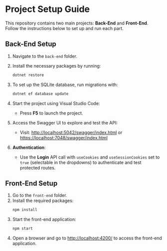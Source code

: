 
# Project Setup Guide

This repository contains two main projects: **Back-End** and **Front-End**. Follow the instructions below to set up and run each part.

## Back-End Setup

1. Navigate to the `back-end` folder.
2. Install the necessary packages by running:
   ```bash
   dotnet restore
   ```
3. To set up the SQLite database, run migrations with:
   ```bash
   dotnet ef database update
   ```
4. Start the project using Visual Studio Code:
   - Press **F5** to launch the project.

5. Access the Swagger UI to explore and test the API:
   - Visit: [http://localhost:5042/swagger/index.html](http://localhost:5042/swagger/index.html) or [https://localhost:7048/swagger/index.html](https://localhost:7048/swagger/index.html)
   
6. **Authentication**: 
   - Use the **Login** API call with `useCookies` and `useSessionCookies` set to `true` (selectable in the dropdowns) to authenticate and test protected routes.

## Front-End Setup

1. Go to the `front-end` folder.
2. Install the required packages:
   ```bash
   npm install
   ```
3. Start the front-end application:
   ```bash
   npm start
   ```
4. Open a browser and go to [http://localhost:4200/](http://localhost:4200/) to access the front-end application.
